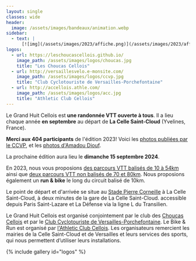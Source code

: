 ```yaml
---
layout: single
classes: wide
header:
  image: /assets/images/bandeaux/animation.webp
sidebar:
  - text: |
      [![img](/assets/images/2023/affiche.png)](/assets/images/2023/affiche.pdf)
logos:
  - url: https://leschoucascellois.github.io/
    image_path: /assets/images/logos/choucas.jpg
    title: "Les Choucas Cellois"
  - url: http://versaillesvelo.e-monsite.com/
    image_path: /assets/images/logos/ccvp.jpg
    title: "Club Cyclotouriste de Versailles-Porchefontaine"
  - url: http://accellois.athle.com/
    image_path: /assets/images/logos/acc.jpg
    title: "Athletic Club Cellois"
---
```


Le Grand Huit Cellois est **une randonnée VTT ouverte à tous**. Il a lieu
chaque année **en septembre** au départ de **La Celle Saint-Cloud**
(Yvelines, France).

**Merci aux 404 participants** de l'édition 2023!
Voici les [photos publiées par le CCVP](https://photos.app.goo.gl/3NhihN96Jpse2o2w5),
et les [photos d'Amadou Diouf](https://mega.nz/folder/wAAWAYwC#mKsYRJcdiUEE3oPwBykA-A).

La prochaine édition aura lieu le
**dimanche 15 septembre 2024**.

En 2023,
nous vous proposions [des parcours VTT balisés de 10 à 54km](/circuits/)
ainsi que [deux parcours VTT non balisés de 70 et 80km](/circuits/).
Nous proposions également un **run & bike**
le long du circuit balisé de 10km.

Le point de départ et d'arrivée se situe au [Stade Pierre Corneille](/situation/)
à La Celle Saint-Cloud,
à deux minutes de la gare de La Celle Saint-Cloud.
accessible depuis Paris Saint-Lazare et La Défense via la ligne L du Transilien.

Le Grand Huit Cellois est organisé conjointement par
le club des [Choucas Cellois](https://leschoucascellois.github.io/)
et par
le [Club Cyclotouriste de Versailles-Porchefontaine](http://versaillesvelo.e-monsite.com/).
Le Bike & Run est organisé par
[l'Athletic Club Cellois](http://accellois.athle.com/).
Les organisateurs remercient les mairies de la Celle Saint-Cloud et de
Versailles et leurs services des sports, qui nous permettent d’utiliser leurs
installations.

<!--
Maintenant que vous savez tout, il vous reste à
[vous pré-inscrire en ligne](/inscriptions/)!
-->

{% include gallery id="logos" %}
